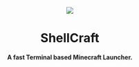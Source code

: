 <p align="center">
  <img src="https://skillicons.dev/icons?i=go,linux&theme=light" />
</p>

<h1 align="center">ShellCraft</h1>
<p align="center">
  <b>A fast Terminal based Minecraft Launcher.</b>
</p>
